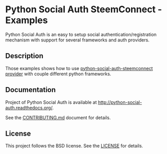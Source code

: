# Python Social Auth SteemConnect - Examples

Python Social Auth is an easy to setup social authentication/registration
mechanism with support for several frameworks and auth providers. 

## Description

Those examples shows how to use [python-social-auth-steemconnect provider](https://github.com/noisy/python-social-auth-steemconnect) with couple different python frameworks.

## Documentation

Project of Python Social Auth is available at http://python-social-auth.readthedocs.org/.

See the [CONTRIBUTING.md](CONTRIBUTING.md) document for details.

## License

This project follows the BSD license. See the [LICENSE](LICENSE) for details.
